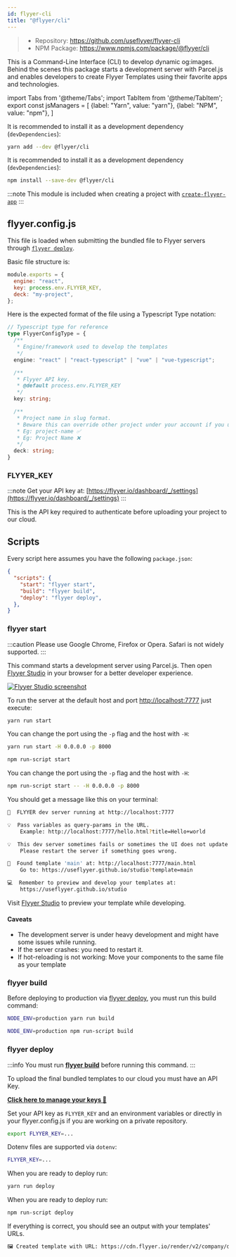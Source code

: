 ```yaml
---
id: flyyer-cli
title: "@flyyer/cli"
---
```


> * Repository: https://github.com/useflyyer/flyyer-cli
> * NPM Package: https://www.npmjs.com/package/@flyyer/cli

This is a Command-Line Interface (CLI) to develop dynamic og:images. Behind the scenes this package starts a development server with Parcel.js and enables developers to create Flyyer Templates using their favorite apps and technologies.

<!-- MDX variables -->
import Tabs from '@theme/Tabs';
import TabItem from '@theme/TabItem';
export const jsManagers = [
  {label: "Yarn", value: "yarn"},
  {label: "NPM", value: "npm"},
]

<Tabs groupId="js-manager" defaultValue="yarn" values={jsManagers}>
<TabItem value="yarn">

It is recommended to install it as a development dependency (`devDependencies`):

```bash title="Terminal.app"
yarn add --dev @flyyer/cli
```

</TabItem>

<TabItem value="npm">

It is recommended to install it as a development dependency (`devDependencies`):

```bash title="Terminal.app"
npm install --save-dev @flyyer/cli
```

</TabItem>
</Tabs>

:::note
This module is included when creating a project with [`create-flyyer-app`](../getting-started.md)
:::

## flyyer.config.js

This file is loaded when submitting the bundled file to Flyyer servers through [`flyyer deploy`](#flyyer-deploy).

Basic file structure is:

```js title="flyyer.config.js"
module.exports = {
  engine: "react",
  key: process.env.FLYYER_KEY,
  deck: "my-project",
};
```

Here is the expected format of the file using a Typescript Type notation:

```ts
// Typescript type for reference
type FlyyerConfigType = {
  /**
   * Engine/framework used to develop the templates
   */
  engine: "react" | "react-typescript" | "vue" | "vue-typescript";

  /**
   * Flyyer API key.
   * @default process.env.FLYYER_KEY
   */
  key: string;

  /**
   * Project name in slug format.
   * Beware this can override other project under your account if you use the same value here.
   * Eg: project-name ✅
   * Eg: Project Name ❌
   */
  deck: string;
}
```

### FLYYER_KEY

:::note
Get your API key at: [https://flyyer.io/dashboard/_/settings](https://flyyer.io/dashboard/_/settings)
:::

This is the API key required to authenticate before uploading your project to our cloud.

## Scripts

Every script here assumes you have the following `package.json`:

```json title="package.json"
{
  "scripts": {
    "start": "flyyer start",
    "build": "flyyer build",
    "deploy": "flyyer deploy",
  },
}
```

### flyyer start

[flyyer-studio]: https://useflyyer.github.io/studio

:::caution
Please use Google Chrome, Firefox or Opera. Safari is not widely supported.
:::

This command starts a development server using Parcel.js. Then open [Flyyer Studio][flyyer-studio] in your browser for a better developer experience.

[![Flyyer Studio screenshot](https://github.com/useflyyer/flyyer-studio/raw/main/.github/screenshot.png)][flyyer-studio]

To run the server at the default host and port [http://localhost:7777](http://localhost:7777) just execute:

<Tabs groupId="js-manager" defaultValue="yarn" values={jsManagers}>
<TabItem value="yarn">

```bash title="Terminal.app"
yarn run start
```

You can change the port using the `-p` flag and the host with `-H`:

```bash title="Terminal.app"
yarn run start -H 0.0.0.0 -p 8000
```

</TabItem>

<TabItem value="npm">

```bash title="Terminal.app"
npm run-script start
```

You can change the port using the `-p` flag and the host with `-H`:

```bash title="Terminal.app"
npm run-script start -- -H 0.0.0.0 -p 8000
```

</TabItem>
</Tabs>

You should get a message like this on your terminal:

```bash {10,13}
🌠  FLYYER dev server running at http://localhost:7777

💡  Pass variables as query-params in the URL.
    Example: http://localhost:7777/hello.html?title=Hello+world

💡  This dev server sometimes fails or sometimes the UI does not update accordingly.
    Please restart the server if something goes wrong.

📄  Found template 'main' at: http://localhost:7777/main.html
    Go to: https://useflyyer.github.io/studio?template=main

💻  Remember to preview and develop your templates at:
    https://useflyyer.github.io/studio
```

Visit [Flyyer Studio][flyyer-studio] to preview your template while developing.

#### Caveats

* The development server is under heavy development and might have some issues while running.
* If the server crashes: you need to restart it.
* If hot-reloading is not working: Move your components to the same file as your template

### flyyer build

Before deploying to production via [flyyer deploy](#flyyer-deploy), you must run this build command:

<Tabs groupId="js-manager" defaultValue="yarn" values={jsManagers}>
<TabItem value="yarn">

```bash title="Terminal.app"
NODE_ENV=production yarn run build
```

</TabItem>

<TabItem value="npm">

```bash title="Terminal.app"
NODE_ENV=production npm run-script build
```

</TabItem>
</Tabs>

### flyyer deploy

:::info
You must run [**flyyer build**](#flyyer-build) before running this command.
:::

To upload the final bundled templates to our cloud you must have an API Key.

[**Click here to manage your keys 🔑**](https://flyyer.io/dashboard/_/settings)

Set your API key as `FLYYER_KEY` and an environment variables or directly in your flyyer.config.js if you are working on a private repository.

```bash title="Terminal.app"
export FLYYER_KEY=...
```

Dotenv files are supported via `dotenv`:

```bash title=".env"
FLYYER_KEY=...
```

<Tabs groupId="js-manager" defaultValue="yarn" values={jsManagers}>
<TabItem value="yarn">

When you are ready to deploy run:

```bash title="Terminal.app"
yarn run deploy
```

</TabItem>

<TabItem value="npm">

When you are ready to deploy run:

```bash title="Terminal.app"
npm run-script deploy
```

</TabItem>
</Tabs>

If everything is correct, you should see an output with your templates' URLs.

```bash
🖼 Created template with URL: https://cdn.flyyer.io/render/v2/company/deck/template.jpeg
```
